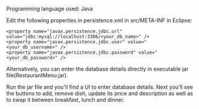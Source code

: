 Programming language used: Java

Edit the following properties in persistence.xml in src/META-INF in Eclipse:

```
<property name="javax.persistence.jdbc.url" value="jdbc:mysql://localhost:3306/<your_db_name>" />
<property name="javax.persistence.jdbc.user" value="<your_db_username>" />
<property name="javax.persistence.jdbc.password" value="<your_db_password>" />

```

Alternatively, you can enter the database details directly in executable jar file(RestaurantMenu.jar).

Run the jar file and you'll find a UI to enter database details. Next you'll see the buttons to add, remove dish, update its price and description as well as to swap it between breakfast, lunch and dinner.